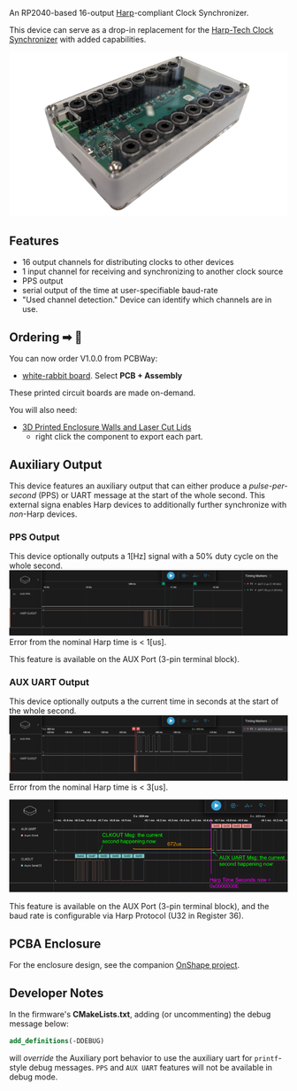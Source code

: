 An RP2040-based 16-output [Harp](https://github.com/harp-tech/protocol)-compliant Clock Synchronizer. 

This device can serve as a drop-in replacement for the [Harp-Tech Clock Synchronizer](https://github.com/harp-tech/device.clocksynchronizer) with added capabilities.

![PCB](./assets/pics/white_rabbit.png)

## Features
* 16 output channels for distributing clocks to other devices
* 1 input channel for receiving and synchronizing to another clock source
* PPS output
* serial output of the time at user-specifiable baud-rate
* "Used channel detection." Device can identify which channels are in use.

## Ordering ➡ 💸
You can now order V1.0.0 from PCBWay:
* [white-rabbit board](https://www.pcbway.com/project/shareproject/W777629ASS64_W777629ASS46_white_rabbit_v1_0_0_gerbers_1c23dd35.html). Select **PCB + Assembly**

These printed circuit boards are made on-demand.

You will also need:
* [3D Printed Enclosure Walls and Laser Cut Lids](https://cad.onshape.com/documents/e58143a7c9dd2652647e9623/w/90e72faf89a0a2a445ca0911/e/b03806c0bc46a31dc8d5c2c5?renderMode=0&uiState=68af55bb7a7888239c9b7788)
  * right click the component to export each part.

## Auxiliary Output
This device features an auxiliary output that can either produce a *pulse-per-second* (PPS) or UART message at the start of the whole second.
This external signa enables Harp devices to additionally further synchronize with *non*-Harp devices.

### PPS Output
This device optionally outputs a 1[Hz] signal with a 50% duty cycle on the whole second.
![PPS](./assets/pics/pps.png)
Error from the nominal Harp time is < 1[us].

This feature is available on the AUX Port (3-pin terminal block).

### AUX UART Output
This device optionally outputs a the current time in seconds at the start of the whole second.
![AUX_UART](./assets/pics/aux_uart.png)
Error from the nominal Harp time is < 3[us].

![AUX_UART_ERROR](./assets/pics/aux_uart_specs.png)

This feature is available on the AUX Port (3-pin terminal block), and the baud rate is configurable via Harp Protocol (U32 in Register 36).

## PCBA Enclosure
For the enclosure design, see the companion [OnShape project](https://cad.onshape.com/documents/e58143a7c9dd2652647e9623/w/90e72faf89a0a2a445ca0911/e/b03806c0bc46a31dc8d5c2c5?renderMode=0&uiState=67be1ef78ee27a5b150b11dd).

## Developer Notes
In the firmware's **CMakeLists.txt**, adding (or uncommenting) the debug message below:
````cmake
add_definitions(-DDEBUG)
````
will *override* the Auxiliary port behavior to use the auxiliary uart for `printf`-style debug messages.
`PPS` and `AUX UART` features will not be available in debug mode.
